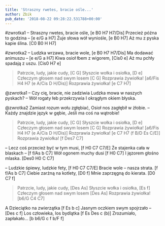 ```yaml
---
title: 'Straszny rwetes, bracie ośle...'
author: Zbik
pub_date: '2018-08-22 09:28:22.531788+00:00'
---
```


#zwrotka1
– Straszny rwetes, bracie ośle, [e B0 H7 H7/Dis]
Przecież późna to godzina – [e e/G a H7]
Żuje słowa wół wyniośle, [e B0 H7]
Aż mu z pyska kapie ślina. [C0 B0 H H7]

#zwrotka2
– Ludzka wrzawa, bracie wole, [e B0 H7 H7/Dis]
Ma dodawać animuszu – [e e/G a H7]
Kiwa osioł łbem z wigorem, [Cis0 e]
Aż mu pchły spadają z uszu. [Cis0 H7 e]

>Patrzcie, ludy, jakie cudy, [C G]
>Słyszcie wołka i osiołka, [D e]
>Człeczym głosem nad swym losem [C G]
>Rozprawia żywiołka! [a6/Fis H4 H7 (e A/Cis D H/Dis)]
>Rozprawia żywiołka! [e C7 H7]

@zwrotka1
– Czy cię, bracie, nie zadziwia
Ludzka mowa w naszych pyskach? –
Wół rogaty łeb przekrzywia
I okrągłym okiem błyska.

@zwrotka2
Zamiast rozum wołu zgłębiać,
Osioł nos zagłębił w żłobie.
– Każdy znajdzie język w gębie,
Jeśli ma coś na wątrobie!

>Patrzcie, ludy, jakie cudy, [C G]
>Słyszcie wołka i osiołka, [D e]
>Człeczym głosem nad swym losem [C G]
>Rozprawia żywiołka! [a6/Fis H4 H7 (e A/Cis D H/Dis)]
>Rozprawia żywiołka! [e C7 H7 (f B/D Es C/E)]
>Rozprawia żywiołka! [f Des7 C7]

– Lecz coś przecież być w tym musi, [f H0 C7 C7/E]
Że stajenka cała w blaskach – [f f/As b C7]
Wół ogonem muchy dusi [f H0 C7]
I jęzorem głośno mlaska. [Des0 H0 C C7]

– Ludzkie śpiewy, ludzkie fety, [f H0 C7 C7/E]
Bracie wole – nasza strata. [f f/As b C7]
Ciebie zarżną na kotlety, [D0 f]
Mnie zaprzęgną do kierata. [D0 C7 f]

>Patrzcie, ludy, jakie cudy, [Des As]
>Słyszcie wołka i osiołka, [Es f]
>Człeczym głosem nad swym losem [Des As]
>Rozprawia żywiołka! [b6/G C4 C7]

A Dzieciątko na zwierzątka [f Es b c]
Jasnym oczkiem swym spojrzało – [Des c f]
Los człowieka, los bydlątka [f Es Des c (b)]
Zrozumiało, zapłakało… [b b6/G c f b/F f]